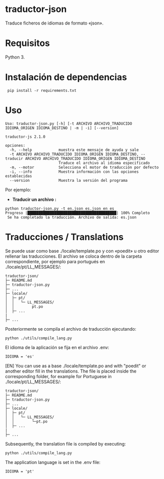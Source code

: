 # traductor-json
Traduce ficheros de idiomas de formato «json».

# Requisitos
 Python 3.
 
# Instalación de dependencias

```
 pip install -r requirements.txt
 ```
# Uso

```
Uso: traductor-json.py [-h] [-t ARCHIVO ARCHIVO_TRADUCIDO IDIOMA_ORIGEN IDIOMA_DESTINO | -m | -i] [--version]

traductor-js 2.1.0

opciones:
  -h, --help            muestra este mensaje de ayuda y sale
  -t ARCHIVO ARCHIVO_TRADUCIDO IDIOMA_ORIGEN IDIOMA_DESTINO, --traducir ARCHIVO ARCHIVO_TRADUCIDO IDIOMA_ORIGEN IDIOMA_DESTINO
                        Traduce el archivo al idioma especificado
  -m, --motor           Selecciona el motor de traducción por defecto
  -i, --info            Muestra información con las opciones establecidas
  --version             Muestra la versión del programa
```
Por ejemplo:

* **Traducir un archivo :**
```
python traductor-json.py -t en.json es.json en es
Progreso |████████████████████████████████████████| 100% Completo
 Se ha completado la traducción. Archivo de salida: es.json
```

# Traducciones / Translations
Se puede usar como base ./locale/template.po y con «poedit» u otro editor rellenar las traducciones.  El archivo se coloca dentro de la carpeta correspondiente, por ejemplo para portugués en ./locale/pt/LL_MESSAGES/:

```
traductor-json/
├─ README.md
├─ traductor-json.py
├─ ...
├─ locale/
│  ├─ pt/    
│  │   └─ LL_MESSAGES/
│  │        pt.po
│  ├─ ...
|
├─ ...  
```
Posteriormente se compila el archivo de traducción ejecutando:
```
python ./utils/compile_lang.py 
```
El idioma de la aplicación se fija en el archivo .env:
```
IDIOMA = 'es'
```

[EN] You can use as a base ./locale/template.po and with "poedit" or another editor fill in the translations.  The file is placed inside the corresponding folder, for example for Portuguese in ./locale/pt/LL_MESSAGES/:
```
traductor-json/
├─ README.md
├─ traductor-json.py
├─ ...
├─ locale/
│  ├─ pt/    
│  │   └─ LL_MESSAGES/
│  │        └─pt.po
│  ├─ ...
|
├─ ...  
```
Subsequently, the translation file is compiled by executing:
```
python ./utils/compile_lang.py 
```
The application language is set in the .env file:
```
IDIOMA = 'pt'
```